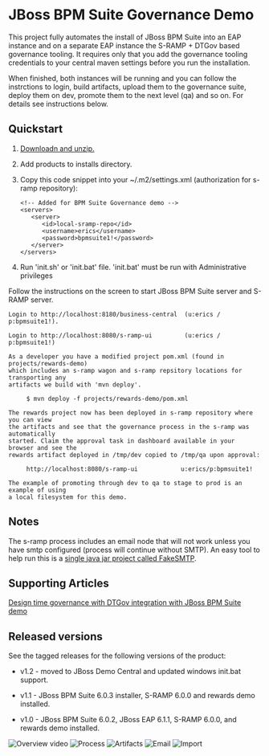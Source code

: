 JBoss BPM Suite Governance Demo
===============================
This project fully automates the install of JBoss BPM Suite into an EAP instance and on a separate EAP instance the S-RAMP + DTGov based governance 
tooling. It requires only that you add the governance tooling credentials to your central maven settings before you run the
installation.

When finished, both instances will be running and you can follow the instrctions to login, build artifacts, upload them to the
governance suite, deploy them on dev, promote them to the next level (qa) and so on. For details see instructions below.


Quickstart
----------

1. [Downloadn and unzip.](https://github.com/jbossdemocentral/bpms-governance-demo/archive/master.zip)

2. Add products to installs directory.

3. Copy this code snippet into your ~/.m2/settings.xml (authorization for s-ramp repository):

   ```
   <!-- Added for BPM Suite Governance demo -->
   <servers>
      <server>
         <id>local-sramp-repo</id>
         <username>erics</username>
         <password>bpmsuite1!</password>
      </server>
   </servers>
   ```

4. Run 'init.sh' or 'init.bat' file. 'init.bat' must be run with Administrative privileges

Follow the instructions on the screen to start JBoss BPM Suite server and S-RAMP server.

   ```
   Login to http://localhost:8180/business-central  (u:erics / p:bpmsuite1!).

   Login to http://localhost:8080/s-ramp-ui         (u:erics / p:bpmsuite1!)

   As a developer you have a modified project pom.xml (found in projects/rewards-demo)
   which includes an s-ramp wagon and s-ramp repsitory locations for transporting any
   artifacts we build with 'mvn deploy'.

        $ mvn deploy -f projects/rewards-demo/pom.xml

   The rewards project now has been deployed in s-ramp repository where you can view
   the artifacts and see that the governance process in the s-ramp was automatically
   started. Claim the approval task in dashboard available in your browser and see the
   rewards artifact deployed in /tmp/dev copied to /tmp/qa upon approval:

        http://localhost:8080/s-ramp-ui            u:erics/p:bpmsuite1!       

   The example of promoting through dev to qa to stage to prod is an example of using
   a local filesystem for this demo.
   ```


Notes
-----
The s-ramp process includes an email node that will not work unless you have smtp configured (process will continue without SMTP). 
An easy tool to help run this is a [single java jar project called FakeSMTP](http://nilhcem.github.io/FakeSMTP).


Supporting Articles
-------------------
[Design time governance with DTGov integration with JBoss BPM Suite demo](http://www.schabell.org/2014/08/design-time-governance-dtgov-bpmsuite-demo.html)


Released versions
-----------------

See the tagged releases for the following versions of the product:

- v1.2 - moved to JBoss Demo Central and updated windows init.bat support.

- v1.1 - JBoss BPM Suite 6.0.3 installer, S-RAMP 6.0.0 and rewards demo installed.

- v1.0 - JBoss BPM Suite 6.0.2, JBoss EAP 6.1.1, S-RAMP 6.0.0, and rewards demo installed.


![Overview video](https://github.com/jbossdemocentral/bpms-governance-demo/blob/master/docs/demo-images/overview-video.png?raw=true)
![Process](https://github.com/jbossdemocentral/bpms-governance-demo/blob/master/docs/demo-images/dtgov-process.png?raw=true)
![Artifacts](https://github.com/jbossdemocentral/bpms-governance-demo/blob/master/docs/demo-images/sramp-artifacts.png?raw=true)
![Email](https://github.com/jbossdemocentral/bpms-governance-demo/blob/master/docs/demo-images/sramp-email-notify.png?raw=true)
![Import](https://github.com/jbossdemocentral/bpms-governance-demo/blob/master/docs/demo-images/sramp-import-rewards.png?raw=true)

